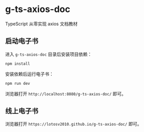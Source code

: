 # g-ts-axios-doc

TypeScript 从零实现 axios 文档教材

## 启动电子书

进入 `g-ts-axios-doc` 目录后安装项目依赖：

```bash
npm install
```

安装依赖后运行电子书：

```bash
npm run dev
```

浏览器打开 `http://localhost:8080/g-ts-axios-doc/` 即可。

## 线上电子书

浏览器打开 `https://lotosv2010.github.io/g-ts-axios-doc/` 即可。
